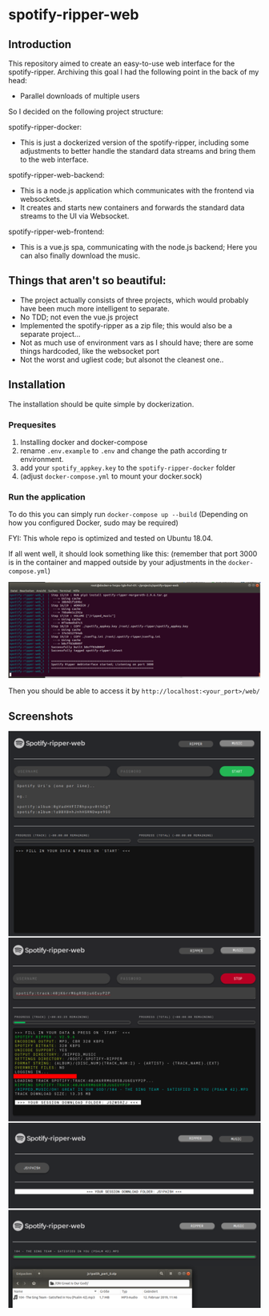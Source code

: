 # spotify-ripper-web
## Introduction

This repository aimed to create an easy-to-use web interface for the spotify-ripper. Archiving this goal I had the following point in the back of my head:

- Parallel downloads of multiple users

So I decided on the following project structure:

spotify-ripper-docker:
- This is just a dockerized version of the spotify-ripper, including some adjustments to better handle the standard data streams and bring them to the web interface.

spotify-ripper-web-backend:
- This is a node.js application which communicates with the frontend via websockets.
- It creates and starts new containers and forwards the standard data streams to the UI via Websocket.

spotify-ripper-web-frontend:
- This is a vue.js spa, communicating with the node.js backend; Here you can also finally download the music.

## Things that aren't so beautiful:

- The project actually consists of three projects, which would probably have been much more intelligent to separate.
- No TDD; not even the vue.js project
- Implemented the spotify-ripper as a zip file; this would also be a separate project...
- Not as much use of environment vars as I should have; there are some things hardcoded, like the websocket port
- Not the worst and ugliest code; but alsonot the cleanest one..

## Installation

The installation should be quite simple by dockerization.

### Prequesites

1. Installing docker and docker-compose
2. rename `.env.example` to `.env` and change the path according tr environment.
3. add your `spotify_appkey.key` to the `spotify-ripper-docker` folder
4. (adjust `docker-compose.yml` to mount your docker.sock)

### Run the application

To do this you can simply run `docker-compose up --build` (Depending on how you configured Docker, sudo may be required)
    
FYI: This whole repo is optimized and tested on Ubuntu 18.04.
    
If all went well, it should look something like this: (remember that port 3000 is in the container and mapped outside by your adjustments in the `docker-compose.yml`)
    
![Console](/screenshots/screenshot_1.png "Console")
    
Then you should be able to access it by `http://localhost:<your_port>/web/`

## Screenshots

![spotify-ripper web-ui](/screenshots/screenshot_2.png "spotify-ripper web-ui")
![spotify-ripper web-ui](/screenshots/screenshot_3.png "spotify-ripper web-ui")
![spotify-ripper web-ui](/screenshots/screenshot_4.png "spotify-ripper web-ui")
![spotify-ripper web-ui](/screenshots/screenshot_5.png "spotify-ripper web-ui")
